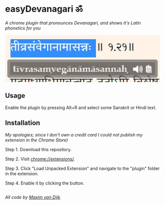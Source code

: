 # easyDevanagari ॐ
*A chrome plugin that pronounces Devanagari, and shows it's Latin phonetics for you*

![Screenshot of the plugin in action](https://github.com/vananasun/easyDevanagari/blob/master/screenshots/plugin_in_action.jpg?raw=true)


## Usage
Enable the plugin by pressing Alt+R and select some Sanskrit or Hindi text.


## Installation
*My apologies; since I don't own a credit card I could not publish my extension in the Chrome Store)*

Step 1. Download this repository.

Step 2. Visit [chrome://extensions/](chrome://extensions/).

Step 3. Click "Load Unpacked Extension" and navigate to the "plugin" folder in the extension.

Step 4. Enable it by clicking the button.


##
*All code by [Maxim van Dijk](maximvandijk.nl).*
